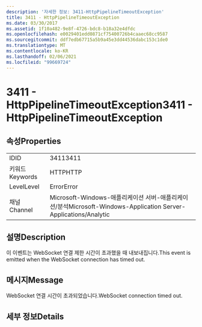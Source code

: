 ```yaml
---
description: '자세한 정보: 3411-HttpPipelineTimeoutException'
title: 3411 - HttpPipelineTimeoutException
ms.date: 03/30/2017
ms.assetid: 1f10a482-9e8f-4726-bdc8-b18a32e4dfdc
ms.openlocfilehash: e0029401edd0871cf75400726b4caaec68cc9587
ms.sourcegitcommit: ddf7edb67715a5b9a45e3dd44536dabc153c1de0
ms.translationtype: MT
ms.contentlocale: ko-KR
ms.lasthandoff: 02/06/2021
ms.locfileid: "99669724"
---
```

# <a name="3411---httppipelinetimeoutexception"></a><span data-ttu-id="5aff5-103">3411 - HttpPipelineTimeoutException</span><span class="sxs-lookup"><span data-stu-id="5aff5-103">3411 - HttpPipelineTimeoutException</span></span>

## <a name="properties"></a><span data-ttu-id="5aff5-104">속성</span><span class="sxs-lookup"><span data-stu-id="5aff5-104">Properties</span></span>  
  
|||  
|-|-|  
|<span data-ttu-id="5aff5-105">ID</span><span class="sxs-lookup"><span data-stu-id="5aff5-105">ID</span></span>|<span data-ttu-id="5aff5-106">3411</span><span class="sxs-lookup"><span data-stu-id="5aff5-106">3411</span></span>|  
|<span data-ttu-id="5aff5-107">키워드</span><span class="sxs-lookup"><span data-stu-id="5aff5-107">Keywords</span></span>|<span data-ttu-id="5aff5-108">HTTP</span><span class="sxs-lookup"><span data-stu-id="5aff5-108">HTTP</span></span>|  
|<span data-ttu-id="5aff5-109">Level</span><span class="sxs-lookup"><span data-stu-id="5aff5-109">Level</span></span>|<span data-ttu-id="5aff5-110">Error</span><span class="sxs-lookup"><span data-stu-id="5aff5-110">Error</span></span>|  
|<span data-ttu-id="5aff5-111">채널</span><span class="sxs-lookup"><span data-stu-id="5aff5-111">Channel</span></span>|<span data-ttu-id="5aff5-112">Microsoft-Windows-애플리케이션 서버-애플리케이션/분석</span><span class="sxs-lookup"><span data-stu-id="5aff5-112">Microsoft-Windows-Application Server-Applications/Analytic</span></span>|  
  
## <a name="description"></a><span data-ttu-id="5aff5-113">설명</span><span class="sxs-lookup"><span data-stu-id="5aff5-113">Description</span></span>  

 <span data-ttu-id="5aff5-114">이 이벤트는 WebSocket 연결 제한 시간이 초과했을 때 내보내집니다.</span><span class="sxs-lookup"><span data-stu-id="5aff5-114">This event is emitted when the WebSocket connection has timed out.</span></span>  
  
## <a name="message"></a><span data-ttu-id="5aff5-115">메시지</span><span class="sxs-lookup"><span data-stu-id="5aff5-115">Message</span></span>  

 <span data-ttu-id="5aff5-116">WebSocket 연결 시간이 초과되었습니다.</span><span class="sxs-lookup"><span data-stu-id="5aff5-116">WebSocket connection timed out.</span></span>  
  
## <a name="details"></a><span data-ttu-id="5aff5-117">세부 정보</span><span class="sxs-lookup"><span data-stu-id="5aff5-117">Details</span></span>
